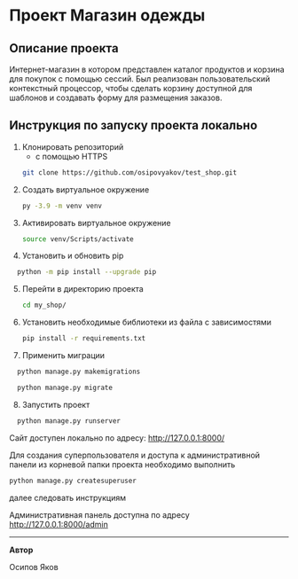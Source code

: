 # Проект Магазин одежды

## Описание проекта
Интернет-магазин в котором представлен каталог продуктов и корзина для покупок с помощью сессий.
Был реализован пользовательский контекстный процессор, чтобы сделать корзину доступной для шаблонов и создавать форму для размещения заказов.

## Инструкция по запуску проекта локально

1. Клонировать репозиторий
    - с помощью HTTPS
    ```bash
    git clone https://github.com/osipovyakov/test_shop.git
    ```
2. Cоздать виртуальное окружение
   ```bash
   py -3.9 -m venv venv
   ```
3. Активировать виртуальное окружение
   ```bash
   source venv/Scripts/activate
   ```
4. Установить и обновить pip 
  ```bash
    python -m pip install --upgrade pip
```
5. Перейти в директорию проекта
   ```bash
   cd my_shop/
   ```
6. Установить необходимые библиотеки из файла с зависимостями
   ```bash
   pip install -r requirements.txt
   ```
7. Применить миграции
  ```bash
    python manage.py makemigrations
  ```
  ```bash
    python manage.py migrate
  ```
 8. Запустить проект
  ```bash
    python manage.py runserver
  ```

Сайт доступен локально по адресу: http://127.0.0.1:8000/

Для создания суперпользователя и доступа к административной панели
из корневой папки проекта необходимо выполнить
```bash
python manage.py createsuperuser
```
далее следовать инструкциям

Административная панель доступна по адресу http://127.0.0.1:8000/admin

---

**Автор**

Осипов Яков
